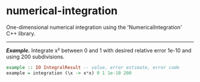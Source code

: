 # numerical-integration

One-dimensional numerical integration using the 'NumericalIntegration' C++ library.

___

***Example.*** Integrate x² between 0 and 1 with desired relative error 1e-10 and 
using 200 subdivisions.

```haskell
example :: IO IntegralResult -- value, error estimate, error code
example = integration (\x -> x*x) 0 1 1e-10 200
```
